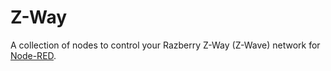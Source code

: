 # Z-Way

A collection of nodes to control your Razberry Z-Way (Z-Wave) network for [Node-RED](http://nodered.org/).